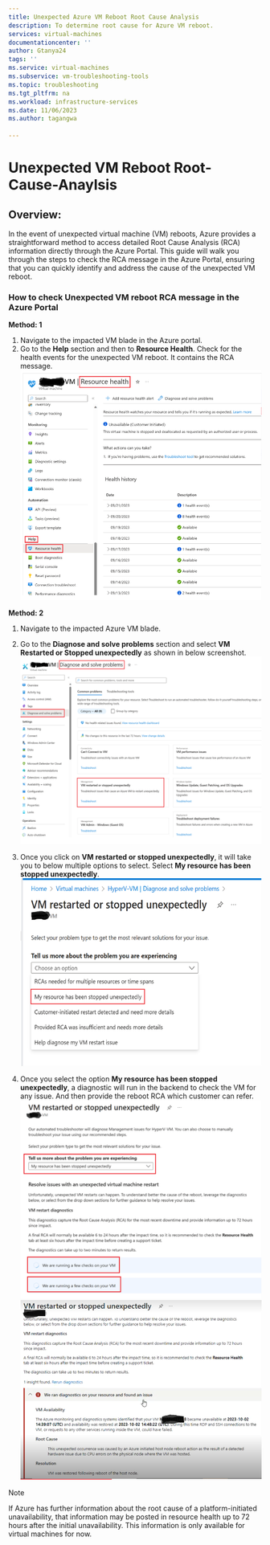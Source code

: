 ```yaml
---
title: Unexpected Azure VM Reboot Root Cause Analysis
description: To determine root cause for Azure VM reboot.
services: virtual-machines
documentationcenter: ''
author: Gtanya24
tags: ''
ms.service: virtual-machines
ms.subservice: vm-troubleshooting-tools
ms.topic: troubleshooting
ms.tgt_pltfrm: na
ms.workload: infrastructure-services
ms.date: 11/06/2023
ms.author: tagangwa

---
```


# Unexpected VM Reboot Root-Cause-Anaylsis

## Overview:
In the event of unexpected virtual machine (VM) reboots, Azure provides a straightforward method to access detailed Root Cause Analysis (RCA) information directly through the Azure Portal. 
This guide will walk you through the steps to check the RCA message in the Azure Portal, ensuring that you can quickly identify and address the cause of the unexpected VM reboot.

### How to check Unexpected VM reboot RCA message in the Azure Portal

**Method: 1**

1.	Navigate to the impacted VM blade in the Azure portal.
2.	Go to the **Help** section and then to **Resource Health**. Check for the health events for the unexpected VM reboot. It contains the RCA message.
   ![Screenshot of Azure portal Resource Health dashboard](media/unexpected-VM-Reboot-RCA/Unexpected-VM-reboot-Resource-Health-check.png) 

**Method: 2**
1.	Navigate to the impacted Azure VM blade.
2.	Go to the **Diagnose and solve problems** section and select **VM Restarted or Stopped unexpectedly** as shown in below screenshot.
   ![Screenshot of Diagnose & solve problems for Azure VM.](media/unexpected-VM-Reboot-RCA/Unexpected-VM-reboot-Diagnose-and-solve-problems.png)

4.	Once you click on **VM restarted or stopped unexpectedly**, it will take you to below multiple options to select. Select **My resource has been stopped unexpectedly**.
   ![Screenshot of accessing VM restarted or stopped unexpectedly blade.](media/unexpected-VM-Reboot-RCA/VM-restarted-or-stopped-unexpectedly.png) 

6.	Once you select the option **My resource has been stopped unexpectedly**, a diagnostic will run in the backend to check the VM for any issue. And then provide the reboot RCA which customer can refer.
    ![Screenshot of running diagnostics over VM restarted or stopped unexpectedly blade.](media/unexpected-VM-Reboot-RCA/My-resource-has-been-stopped-unexpectedly.png) 
    ![Screenshot of diagnostic report over VM restarted or stopped unexpectedly blade.](media/unexpected-VM-Reboot-RCA/My-resource-has-been-stopped-unexpectedly2.png) 

>[!Note]
>If Azure has further information about the root cause of a platform-initiated unavailability, that information may be posted in resource health up to 72 hours after the initial unavailability. This information is only available for virtual machines for now.

